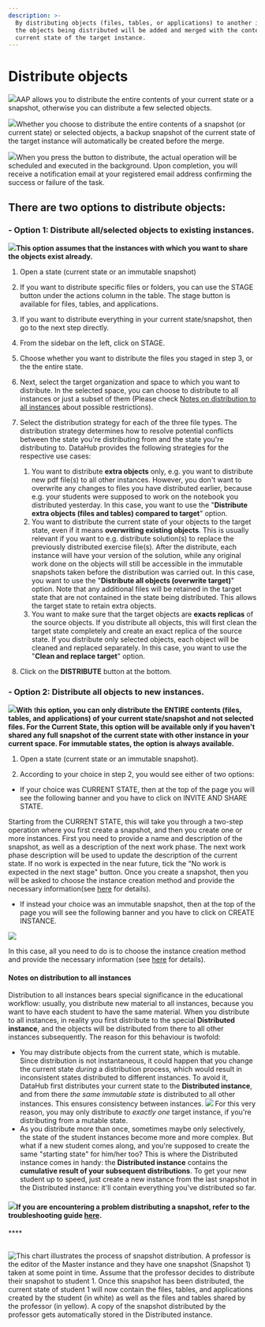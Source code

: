 ```yaml
---
description: >-
  By distributing objects (files, tables, or applications) to another instance,
  the objects being distributed will be added and merged with the content of the
  current state of the target instance.
---
```


# Distribute objects

![](../../.gitbook/assets/info_simple.svg.png)AAP allows you to distribute the entire contents of your current state or a snapshot, otherwise you can distribute a few selected objects.

![](../../.gitbook/assets/info_simple.svg.png)Whether you choose to distribute the entire contents of a snapshot \(or current state\) or selected objects, a backup snapshot of the current state of the target instance will automatically be created before the merge.

![](../../.gitbook/assets/info_simple.svg.png)When you press the button to distribute, the actual operation will be scheduled and executed in the background. Upon completion, you will receive a notification email at your registered email address confirming the success or failure of the task.

## **There are two options to distribute objects:**

### **- Option 1: Distribute all/selected objects to existing instances.**

![](../../.gitbook/assets/info_simple.svg.png)**This option assumes that the instances with which you want to share the objects exist already.**

1. Open a state \(current state or an immutable snapshot\) 
2. If you want to distribute specific files or folders, you can use the STAGE button under the actions column in the table. The stage button is available for files, tables, and applications. 
3. If you want to distribute everything in your current state/snapshot, then go to the next step directly. 
4. From the sidebar on the left, click on STAGE. 
5. Choose whether you want to distribute the files you staged in step 3, or the the entire state. 
6. Next, select the target organization and space to which you want to distribute. In the selected space, you can choose to distribute to all instances or just a subset of them \(Please check [Notes on distribution to all instances](distribute-a-snapshot.md#notes-on-distribution-to-all-instances) about possible restrictions\). 
7. Select the distribution strategy for each of the three file types. The distribution strategy determines how to resolve potential conflicts between the state you're distributing from and the state you're distributing to. DataHub provides the following strategies for the respective use cases: 
   1. You want to distribute **extra objects** only, e.g. you want to distribute new pdf file\(s\) to all other instances. However, you don't want to overwrite any changes to files you have distributed earlier, because e.g. your students were supposed to work on the notebook you distributed yesterday. In this case, you want to use the "**Distribute extra objects \(files and tables\) compared to target**" option.
   2. You want to distribute the current state of your objects to the target state, even if it means **overwriting existing objects**. This is usually relevant if you want to e.g. distribute solution\(s\) to replace the previously distributed exercise file\(s\). After the distribute, each instance will have your version of the solution, while any original work done on the objects will still be accessible in the immutable snapshots taken before the distribution was carried out. In this case, you want to use the "**Distribute all objects \(overwrite target\)**" option.  Note that any additional files will be retained in the target state that are not contained in the state being distributed. This allows the target state to retain extra objects.
   3. You want to make sure that the target objects are **exacts replicas** of the source objects. If you distribute all objects, this will first clean the target state completely and create an exact replica of the source state. If you distribute only selected objects, each object will be cleaned and replaced separately. In this case, you want to use the "**Clean and replace target**" option.

  
8. Click on the **DISTRIBUTE**  button at the bottom. 

### **- Option 2: Distribute all objects to new instances.**

![](../../.gitbook/assets/info_simple.svg.png)**With** t**his option, you can only distribute the ENTIRE contents \(files, tables, and applications\) of your current state/snapshot and not selected files. For the Current State, this option will be available only if you haven't shared any full snapshot of the current state with other instance in your current space. For immutable states, the option is always available.**

1. Open a state \(current state or an immutable snapshot\).

2. According to your choice in step 2, you would see either of two options:

* If your choice was CURRENT STATE, then at the top of the page you will see the following banner and you have to click on INVITE AND SHARE STATE.

Starting from the CURRENT STATE, this will take you through a two-step operation where you first create a snapshot, and then you create one or more instances. First you need to provide a name and description of the snapshot, as well as a description of the next work phase. The next work phase description will be used to update the description of the current state. If no work is expected in the near future, tick the "No work is expected in the next stage" button. Once you create a snapshot, then you will be asked to choose the instance creation method and provide the necessary information\(see [here](../space-management/create-an-instance.md) for details\).

* If instead your choice was an immutable snapshot, then at the top of the page you will see the following banner and you have to click on CREATE INSTANCE.

![](../../.gitbook/assets/current_state.png)

In this case, all you need to do is to choose the instance creation method and provide the necessary information \(see [here](../space-management/create-an-instance.md) for details\).

#### Notes on distribution to all instances

Distribution to all instances bears special significance in the educational workflow: usually, you distribute new material to all instances, because you want to have each student to have the same material. When you distribute to all instances, in reality you first distribute to the special **Distributed** **instance**, and the objects will be distributed from there to all other instances subsequently. The reason for this behaviour is twofold:

* You may distribute objects from the current state, which is mutable. Since distribution is not instantaneous, it could happen that you change the current state _during_ a distribution process, which would result in inconsistent states distributed to different instances. To avoid it, DataHub first distributes your current state to the **Distributed instance**, and from there _the same immutable state_ is distributed to all other instances. This ensures consistency between instances.  ![](../../.gitbook/assets/info_simple.svg%20%281%29.png) For this very reason, you may only distribute to _exactly one_ target instance, if you're distributing from a mutable state. 
* As you distribute more than once, sometimes maybe only selectively, the state of the student instances become more and more complex. But what if a new student comes along, and you're supposed to create the same "starting state" for him/her too? This is where the Distributed instance comes in handy: the **Distributed instance** contains the **cumulative result of your subsequent distributions**. To get your new student up to speed, just create a new instance from the last snapshot in the Distributed instance: it'll contain everything you've distributed so far. 

#### ![](../../.gitbook/assets/info_simple.svg.png)If you are encountering a problem distributing a snapshot, refer to the troubleshooting guide [here](../../troubleshooting/authorization-issues/i-cant-distribute-a-snapshot.md). 

\*\*\*\*

## 

![This chart illustrates the process of snapshot distribution. A professor is the editor of the Master instance and they have one snapshot \(Snapshot 1\) taken at some point in time. Assume that the professor decides to distribute their snapshot to student 1. Once this snapshot has been distributed, the current state of student 1 will now contain the files, tables, and applications created by the student \(in white\) as well as the files and tables shared by the professor \(in yellow\). A copy of the snapshot distributed by the professor gets automatically stored in the Distributed instance.](../../.gitbook/assets/copy-of-datahub-architecture-main-architecture-2.svg)



